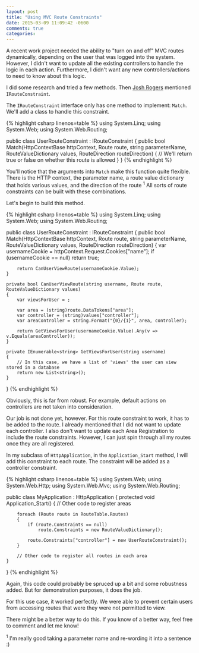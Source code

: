 ```yaml
---
layout: post
title: "Using MVC Route Constraints"
date: 2015-03-09 11:09:42 -0600
comments: true
categories:
---
```

A recent work project needed the ability to "turn on and off" MVC routes dynamically, depending on the user that was logged into the system. However, I didn't want to update all the existing controllers to handle the logic in each action. Furthermore, I didn't want any new controllers/actions to need to know about this logic.

I did some research and tried a few methods. Then [Josh Rogers](http://joshuarogers.net) mentioned `IRouteConstraint`.

<!-- more -->

The `IRouteConstraint` interface only has one method to implement: `Match`. We'll add a class to handle this constraint.

{% highlight csharp linenos=table %}
using System.Linq;
using System.Web;
using System.Web.Routing;

public class UserRouteConstraint : IRouteConstraint
{
    public bool Match(HttpContextBase httpContext, Route route, string parameterName, RouteValueDictionary values, RouteDirection routeDirection)
	{
		// We'll return true or false on whether this route is allowed
	}
}
{% endhighlight %}

You'll notice that the arguments into `Match` make this function quite flexible. There is the HTTP context, the parameter name, a route value dictionary that holds various values, and the direction of the route <sup>1</sup> All sorts of route constraints can be built with these combinations. 

Let's begin to build this method.

{% highlight csharp linenos=table %}
using System.Linq;
using System.Web;
using System.Web.Routing;

public class UserRouteConstraint : IRouteConstraint
{
    public bool Match(HttpContextBase httpContext, Route route, string parameterName, RouteValueDictionary values, RouteDirection routeDirection)
	{
		var usernameCookie = httpContext.Request.Cookies["name"];
		if (usernameCookie == null)
			return true;
		
		return CanUserViewRoute(usernameCookie.Value);
	}
	
	private bool CanUserViewRoute(string username, Route route, RouteValueDictionary values)
	{
		var viewsForUser = ;
		
		var area = (string)route.DataTokens["area"];
		var controller = (string)values["controller"];
		var areaController = string.Format("{0}/{1}", area, controller);
		
		return GetViewsForUser(usernameCookie.Value).Any(v => v.Equals(areaController));
	}
	
	private IEnumerable<string> GetViewsForUser(string username)
	{
		// In this case, we have a list of 'views' the user can view stored in a database
		return new List<string>();
	}
}
{% endhighlight %}

Obviously, this is far from robust. For example, default actions on controllers are not taken into consideration. 

Our job is not done yet, however. For this route constraint to work, it has to be added to the route. I already mentioned that I did not want to update each controller. I also don't want to update each Area Registration to include the route constraints. However, I can just spin through all my routes once they are all registered.

In my subclass of `HttpApplication`, in the `Application_Start` method, I will add this constraint to each route. The constraint will be added as a controller constraint.

{% highlight csharp linenos=table %}
using System.Web;
using System.Web.Http;
using System.Web.Mvc;
using System.Web.Routing;

public class MyApplication : HttpApplication
{
	protected void Application_Start()
	{
		// Other code to register areas
		
		foreach (Route route in RouteTable.Routes)
		{
			if (route.Constraints == null)
				route.Constraints = new RouteValueDictionary();
			
			route.Constraints["controller"] = new UserRouteConstraint();
		}
		
		// Other code to register all routes in each area
	}
}
{% endhighlight %}

Again, this code could probably be spruced up a bit and some robustness added. But for demonstration purposes, it does the job.

For this use case, it worked perfectly. We were able to prevent certain users from accessing routes that were they were not permitted to view.

There might be a better way to do this. If you know of a better way, feel free to comment and let me know!

<sup>1</sup> I'm really good taking a parameter name and re-wording it into a sentence :)